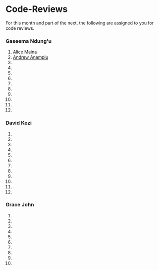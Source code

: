 # Code-Reviews

For this month and part of the next, the following are assigned to you for code reviews.

### Gaseema Ndung'u

1. [Alice Maina](https://github.com/orgs/moringaschool/people/Alicemaina)
2. [Andrew Anampiu](https://github.com/orgs/moringaschool/people/anampiu)
3. []()
4. []()
5. []()
6. []()
7. []()
8. []()
9. []()
10. []()
11. []()
12. []()

### David Kezi

1. []()
2. []()
3. []()
4. []()
5. []()
6. []()
7. []()
8. []()
9. []()
10. []()
11. []()
12. []()

### Grace John

1. []()
2. []()
3. []()
4. []()
5. []()
6. []()
7. []()
8. []()
9. []()
10. []()
